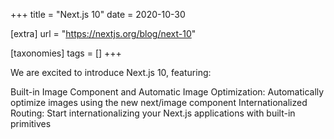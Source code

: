 +++
title = "Next.js 10"
date = 2020-10-30

[extra]
url = "https://nextjs.org/blog/next-10"

[taxonomies]
tags = []
+++

We are excited to introduce Next.js 10, featuring:

Built-in Image Component and Automatic Image Optimization: Automatically optimize images using the new next/image component Internationalized Routing: Start internationalizing your Next.js applications with built-in primitives
